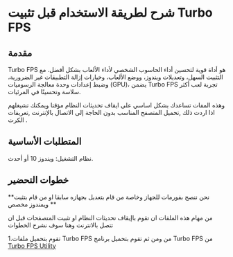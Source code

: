 # شرح لطريقة الاستخدام قبل تثبيت Turbo FPS 

## مقدمة

Turbo FPS هو أداة قوية لتحسين أداء الحاسوب الشخصي لأداء الألعاب بشكل أفضل. مع التثبيت السهل، وتعديلات ويندوز، ووضع الألعاب، وخيارات إزالة التطبيقات غير الضرورية، وضبط إعدادات وحدة معالجة الرسوميات (GPU)، يضمن Turbo FPS تجربة لعب أكثر سلاسة وتحسينًا في المرئيات.

وهذه المفات تساعدك بشكل اساسي على ايقاف تحديثات النظام مؤقتا ويمكنك تشيغلهم اذا اردت ذلك ,تحميل المتصفح المناسب بدون الحاجة إلى الاتصال بالإنترنت ,تعريفات الكرت .

## المتطلبات الأساسية 

نظام التشغيل: ويندوز 10 أو أحدث.

## خطوات التحضير

**نحن ننصح بفورمات للجهاز وخاصة من قام بتعديل بجهازه سابقا او من قام بتثيت ويمندوز مخصص **

من مهام هذه الملفات ان تقوم باإيقاف تحديثات النظام او تثبيت المتصفحات قبل ان تتصل بالانترنت وهنا سوف نشرح الخطوات 

1.تقوم بتحميل ملفات Turbo FPS من    ومن ثم تقوم بتحميل برنامج Turbo FPS من [Turbo FPS Utility](TurboFPS.com)









